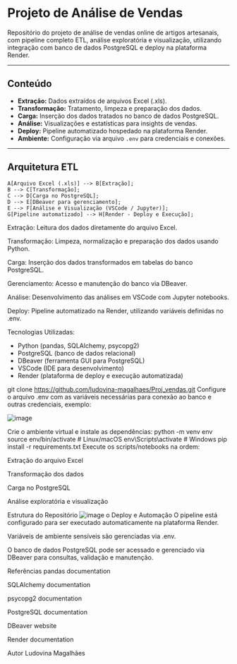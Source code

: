 # Projeto de Análise de Vendas

Repositório do projeto de análise de vendas online de artigos artesanais, com pipeline completo ETL, análise exploratória e visualização, utilizando integração com banco de dados PostgreSQL e deploy na plataforma Render.

---

## Conteúdo

- **Extração:** Dados extraídos de arquivos Excel (.xls).
- **Transformação:** Tratamento, limpeza e preparação dos dados.
- **Carga:** Inserção dos dados tratados no banco de dados PostgreSQL.
- **Análise:** Visualizações e estatísticas para insights de vendas.
- **Deploy:** Pipeline automatizado hospedado na plataforma Render.
- **Ambiente:** Configuração via arquivo `.env` para credenciais e conexões.

---

## Arquitetura ETL

    A[Arquivo Excel (.xls)] --> B[Extração];
    B --> C[Transformação];
    C --> D[Carga no PostgreSQL];
    D --> E[DBeaver para gerenciamento];
    E --> F[Análise e Visualização (VSCode / Jupyter)];
    G[Pipeline automatizado] --> H[Render - Deploy e Execução];


Extração: Leitura dos dados diretamente do arquivo Excel.

Transformação: Limpeza, normalização e preparação dos dados usando Python.

Carga: Inserção dos dados transformados em tabelas do banco PostgreSQL.

Gerenciamento: Acesso e manutenção do banco via DBeaver.

Análise: Desenvolvimento das análises em VSCode com Jupyter notebooks.

Deploy: Pipeline automatizado na Render, utilizando variáveis definidas no .env.

Tecnologias Utilizadas:
- Python (pandas, SQLAlchemy, psycopg2)
- PostgreSQL (banco de dados relacional)
- DBeaver (ferramenta GUI para PostgreSQL)
- VSCode (IDE para desenvolvimento)
- Render (plataforma de deploy e execução automatizada)

git clone https://github.com/ludovina-magalhaes/Proj_vendas.git
Configure o arquivo .env com as variáveis necessárias para conexão ao banco e outras credenciais, exemplo:

![image](https://github.com/user-attachments/assets/9e7c8ee4-dc47-4063-91fc-493bd084215a)


Crie o ambiente virtual e instale as dependências:
python -m venv env
source env/bin/activate  # Linux/macOS
env\Scripts\activate     # Windows
pip install -r requirements.txt
Execute os scripts/notebooks na ordem:

Extração do arquivo Excel

Transformação dos dados

Carga no PostgreSQL

Análise exploratória e visualização

Estrutura do Repositório
![image](https://github.com/user-attachments/assets/414f7991-6d02-4638-8b2f-7ca31f5e0fd9)
o
Deploy e Automação
O pipeline está configurado para ser executado automaticamente na plataforma Render.

Variáveis de ambiente sensíveis são gerenciadas via .env.

O banco de dados PostgreSQL pode ser acessado e gerenciado via DBeaver para consultas, validação e manutenção.

Referências
pandas documentation

SQLAlchemy documentation

psycopg2 documentation

PostgreSQL documentation

DBeaver website

Render documentation

Autor
Ludovina Magalhães

